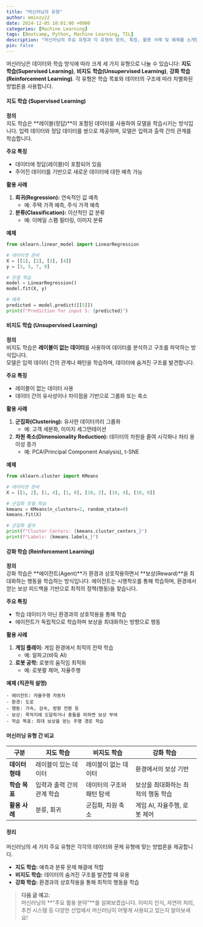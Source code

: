 ```yaml
---
title: "머신러닝의 유형"
author: mminzy22
date: 2024-12-05 10:01:00 +0900
categories: [Machine Learning]
tags: [Bootcamp, Python, Machine Learning, TIL]
description: "머신러닝의 주요 유형과 각 유형의 정의, 특징, 활용 사례 및 예제를 소개합니다. 지도 학습, 비지도 학습, 강화 학습의 차이점을 비교하고, 각 유형이 어떤 문제 해결에 적합한지 알아봅니다."
pin: false
---
```




머신러닝은 데이터와 학습 방식에 따라 크게 세 가지 유형으로 나눌 수 있습니다: **지도 학습(Supervised Learning)**, **비지도 학습(Unsupervised Learning)**, **강화 학습(Reinforcement Learning)**. 각 유형은 학습 목표와 데이터의 구조에 따라 차별화된 방법론을 사용합니다.


#### 지도 학습 (Supervised Learning)

**정의**  
지도 학습은 **레이블(정답)**이 포함된 데이터를 사용하여 모델을 학습시키는 방식입니다. 입력 데이터와 정답 데이터를 쌍으로 제공하며, 모델은 입력과 출력 간의 관계를 학습합니다.

**주요 특징**
- 데이터에 정답(레이블)이 포함되어 있음  
- 주어진 데이터를 기반으로 새로운 데이터에 대한 예측 가능  

**활용 사례**
1. **회귀(Regression):** 연속적인 값 예측  
   - 예: 주택 가격 예측, 주식 가격 예측
2. **분류(Classification):** 이산적인 값 분류  
   - 예: 이메일 스팸 필터링, 이미지 분류  

**예제**
```python
from sklearn.linear_model import LinearRegression

# 데이터셋 준비
X = [[1], [2], [3], [4]]
y = [3, 5, 7, 9]

# 모델 학습
model = LinearRegression()
model.fit(X, y)

# 예측
predicted = model.predict([[5]])
print(f"Prediction for input 5: {predicted}")
```


#### 비지도 학습 (Unsupervised Learning)

**정의**  
비지도 학습은 **레이블이 없는 데이터**를 사용하여 데이터를 분석하고 구조를 파악하는 방식입니다.  
모델은 입력 데이터 간의 관계나 패턴을 학습하며, 데이터에 숨겨진 구조를 발견합니다.

**주요 특징**
- 레이블이 없는 데이터 사용  
- 데이터 간의 유사성이나 차이점을 기반으로 그룹화 또는 축소  

**활용 사례**
1. **군집화(Clustering):** 유사한 데이터끼리 그룹화  
   - 예: 고객 세분화, 이미지 세그먼테이션
2. **차원 축소(Dimensionality Reduction):** 데이터의 차원을 줄여 시각화나 처리 용이성 증가  
   - 예: PCA(Principal Component Analysis), t-SNE  

**예제**
```python
from sklearn.cluster import KMeans

# 데이터셋 준비
X = [[1, 2], [1, 4], [1, 0], [10, 2], [10, 4], [10, 0]]

# 군집화 모델 학습
kmeans = KMeans(n_clusters=2, random_state=0)
kmeans.fit(X)

# 군집화 결과
print(f"Cluster Centers: {kmeans.cluster_centers_}")
print(f"Labels: {kmeans.labels_}")
```


#### 강화 학습 (Reinforcement Learning)

**정의**  
강화 학습은 **에이전트(Agent)**가 환경과 상호작용하면서 **보상(Reward)**을 최대화하는 행동을 학습하는 방식입니다. 에이전트는 시행착오를 통해 학습하며, 환경에서 얻는 보상 피드백을 기반으로 최적의 정책(행동)을 찾습니다.

**주요 특징**
- 학습 데이터가 아닌 환경과의 상호작용을 통해 학습  
- 에이전트가 독립적으로 학습하며 보상을 최대화하는 방향으로 행동  

**활용 사례**
1. **게임 플레이:** 게임 환경에서 최적의 전략 학습  
   - 예: 알파고(바둑 AI)  
2. **로봇 공학:** 로봇의 움직임 최적화  
   - 예: 로봇팔 제어, 자율주행  

**예제 (직관적 설명)**  
```plaintext
- 에이전트: 자율주행 자동차
- 환경: 도로
- 행동: 가속, 감속, 방향 전환 등
- 보상: 목적지에 도달하거나 충돌을 피하면 보상 부여
- 학습 목표: 최대 보상을 얻는 주행 경로 학습
```


#### 머신러닝 유형 간 비교

| **구분**          | **지도 학습**                               | **비지도 학습**                               | **강화 학습**                               |
|-------------------|--------------------------------------------|---------------------------------------------|---------------------------------------------|
| **데이터 형태**    | 레이블이 있는 데이터                        | 레이블이 없는 데이터                         | 환경에서의 보상 기반                        |
| **학습 목표**      | 입력과 출력 간의 관계 학습                  | 데이터의 구조와 패턴 탐색                    | 보상을 최대화하는 최적의 행동 학습          |
| **활용 사례**      | 분류, 회귀                                  | 군집화, 차원 축소                            | 게임 AI, 자율주행, 로봇 제어                |


#### 정리

머신러닝의 세 가지 주요 유형은 각각의 데이터와 문제 유형에 맞는 방법론을 제공합니다.
- **지도 학습:** 예측과 분류 문제 해결에 적합  
- **비지도 학습:** 데이터의 숨겨진 구조를 발견할 때 유용  
- **강화 학습:** 환경과의 상호작용을 통해 최적의 행동을 학습  

> **다음 글 예고:**  
> 머신러닝의 **"주요 활용 분야"**를 살펴보겠습니다. 이미지 인식, 자연어 처리, 추천 시스템 등 다양한 산업에서 머신러닝이 어떻게 사용되고 있는지 알아보세요!
